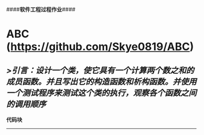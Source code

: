 ####**软件工程过程作业**####
# ABC (https://github.com/Skye0819/ABC) 
***>引言：设计一个类，使它具有一个计算两个数之和的成员函数。并且写出它的构造函数和析构函数。并使用一个测试程序来测试这个类的执行，观察各个函数之间的调用顺序***
---------------------------------------------------------------------------------------------
**代码块**
    
 ----------------------------------------------------------------------------

 
 
 
 
 
 
 
 
 
